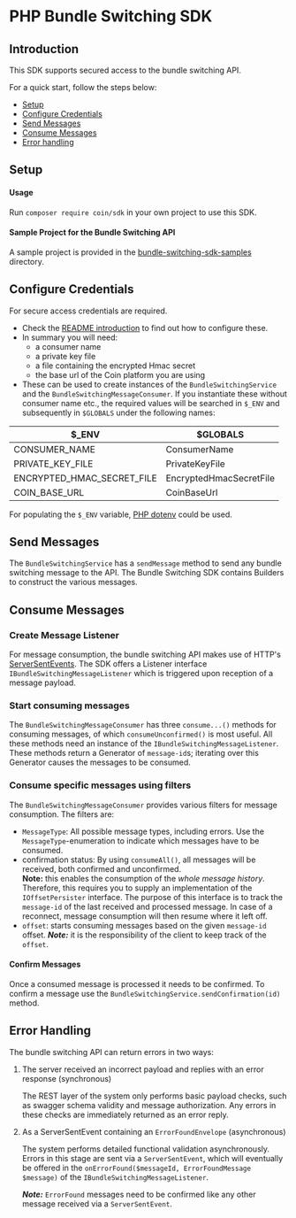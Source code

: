 # PHP Bundle Switching SDK

## Introduction

This SDK supports secured access to the bundle switching API.

For a quick start, follow the steps below:
* [Setup](#setup)
* [Configure Credentials](#configure-credentials)
* [Send Messages](#send-messages)
* [Consume Messages](#consume-messages)
* [Error handling](#error-handling)


## Setup

#### Usage
Run `composer require coin/sdk` in your own project to use this SDK.

#### Sample Project for the Bundle Switching API
A sample project is provided in the [bundle-switching-sdk-samples](https://gitlab.com/verenigingcoin-public/coin-sdk-php/tree/master/bundle-switching-sdk-samples) directory.


## Configure Credentials

For secure access credentials are required.
- Check the [README introduction](../README.md#introduction) to find out how to configure these.
- In summary you will need:
    - a consumer name
    - a private key file
    - a file containing the encrypted Hmac secret
    - the base url of the Coin platform you are using
- These can be used to create instances of the `BundleSwitchingService` and the `BundleSwitchingMessageConsumer`.
If you instantiate these without consumer name etc., the required values will be searched in `$_ENV` and subsequently in `$GLOBALS`
under the following names:

| $_ENV | $GLOBALS |
|---|---|
| CONSUMER_NAME | ConsumerName |
| PRIVATE_KEY_FILE | PrivateKeyFile |
| ENCRYPTED_HMAC_SECRET_FILE | EncryptedHmacSecretFile |
| COIN_BASE_URL | CoinBaseUrl |

For populating the `$_ENV` variable, [PHP dotenv](https://github.com/vlucas/phpdotenv) could be used.


## Send Messages

The `BundleSwitchingService` has a `sendMessage` method to send any bundle switching message to the API.
The Bundle Switching SDK contains Builders to construct the various messages.

## Consume Messages

### Create Message Listener
For message consumption, the bundle switching API makes use of HTTP's [ServerSentEvents](https://en.wikipedia.org/wiki/Server-sent_events).
The SDK offers a Listener interface `IBundleSwitchingMessageListener` which is triggered upon reception of a message payload.

### Start consuming messages 
The `BundleSwitchingMessageConsumer` has three `consume...()` methods for consuming messages, of which `consumeUnconfirmed()` is most useful.
All these methods need an instance of the `IBundleSwitchingMessageListener`. These methods return a Generator of `message-id`s; iterating over this
Generator causes the messages to be consumed.

### Consume specific messages using filters
The `BundleSwitchingMessageConsumer` provides various filters for message consumption. The filters are:
- `MessageType`: All possible message types, including errors. Use the `MessageType`-enumeration to indicate which messages have to be consumed.
- confirmation status: By using `consumeAll()`, all messages will be received, both confirmed and unconfirmed.   
    **Note:** this enables the consumption of the *whole message history*.
    Therefore, this requires you to supply an implementation of the `IOffsetPersister` interface.
    The purpose of this interface is to track the `message-id` of the last received and processed message.
    In case of a reconnect, message consumption will then resume where it left off.
- `offset`: starts consuming messages based on the given `message-id` offset. ***Note:*** it is the responsibility of the client to keep track of the `offset`.

#### Confirm Messages
Once a consumed message is processed it needs to be confirmed.
To confirm a message use the `BundleSwitchingService.sendConfirmation(id)` method.


## Error Handling

The bundle switching API can return errors in two ways:

1. The server received an incorrect payload and replies with an error response (synchronous)

    The REST layer of the system only performs basic payload checks, such as swagger schema validity and message authorization.
    Any errors in these checks are immediately returned as an error reply.

2. As a ServerSentEvent containing an `ErrorFoundEnvelope` (asynchronous)

    The system performs detailed functional validation asynchronously. Errors in this stage are sent via a `ServerSentEvent`, 
    which will eventually be offered in the `onErrorFound($messageId, ErrorFoundMessage $message)` of the `IBundleSwitchingMessageListener`.

    ***Note:*** `ErrorFound` messages need to be confirmed like any other message received via a `ServerSentEvent`.
